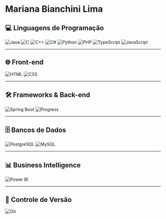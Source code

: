 <h1>Mariana Bianchini Lima</h1>

<h2>💻 Linguagens de Programação</h2>

![Java](https://img.shields.io/badge/java-%23ED8B00.svg?style=for-the-badge&logo=openjdk&logoColor=white)
![C](https://img.shields.io/badge/C-00599C?style=for-the-badge&logo=c&logoColor=white)
![C++](https://img.shields.io/badge/C++-00599C?style=for-the-badge&logo=c%2B%2B&logoColor=white)
![C#](https://img.shields.io/badge/C%23-239120?style=for-the-badge&logo=c-sharp&logoColor=white)
![Python](https://img.shields.io/badge/Python-3776AB?style=for-the-badge&logo=python&logoColor=white)
![PHP](https://img.shields.io/badge/PHP-777BB4?style=for-the-badge&logo=php&logoColor=white)
![TypeScript](https://img.shields.io/badge/typescript-%23007ACC.svg?style=for-the-badge&logo=typescript&logoColor=white)
![JavaScript](https://img.shields.io/badge/JavaScript-F7DF1E?style=for-the-badge&logo=javascript&logoColor=black)

---

<h2>🌐 Front-end</h2>

![HTML](https://img.shields.io/badge/HTML5-E34F26?style=for-the-badge&logo=html5&logoColor=white)
![CSS](https://img.shields.io/badge/CSS3-1572B6?style=for-the-badge&logo=css3&logoColor=white)

---

<h2>🛠️ Frameworks & Back-end</h2>

![Spring Boot](https://img.shields.io/badge/Spring_Boot-6DB33F?style=for-the-badge&logo=spring-boot&logoColor=white)
![Progress](https://img.shields.io/badge/Progress-000000?style=for-the-badge&logoColor=white)

---

<h2>🗄️ Bancos de Dados</h2>

![PostgreSQL](https://img.shields.io/badge/PostgreSQL-316192?style=for-the-badge&logo=postgresql&logoColor=white)
![MySQL](https://img.shields.io/badge/MySQL-00758F?style=for-the-badge&logo=mysql&logoColor=white)

---

<h2>📊 Business Intelligence</h2>

![Power BI](https://img.shields.io/badge/Power%20BI-F2C811?style=for-the-badge&logo=powerbi&logoColor=black)

---

<h2>🔧 Controle de Versão</h2>

![Git](https://img.shields.io/badge/GIT-E44C30?style=for-the-badge&logo=git&logoColor=white)
